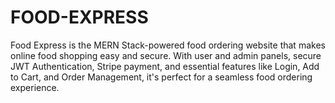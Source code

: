 # FOOD-EXPRESS
Food Express is the MERN Stack-powered food ordering website that makes online food shopping easy and secure. With user and admin panels, secure JWT Authentication, Stripe payment, and essential features like Login, Add to Cart, and Order Management, it's perfect for a seamless food ordering experience.
